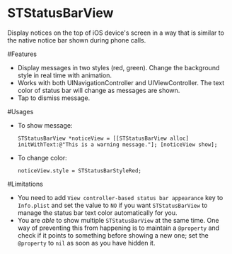 # STStatusBarView
Display notices on the top of iOS device's screen in a way that is similar to the native notice bar shown during phone calls.

#Features
* Display messages in two styles (red, green). Change the background style in real time with animation.
* Works with both UINavigationController and UIViewController. The text color of status bar will change as messages are shown.
* Tap to dismiss message.

#Usages
* To show message:

    `STStatusBarView *noticeView = [[STStatusBarView alloc] initWithText:@"This is a warning message."];
    [noticeView show];`

* To change color:
    
  `noticeView.style = STStatusBarStyleRed;`


#Limitations
* You need to add `View controller-based status bar appearance` key to `Info.plist` and set the value to `NO` if you want `STStatusBarView` to manage the status bar text color automatically for you.
* You are *able* to show multiple `STStatusBarView` at the same time. One way of preventing this from happening is to maintain a `@property` and check if it points to something before showing a new one; set the `@property` to `nil` as soon as you have hidden it.